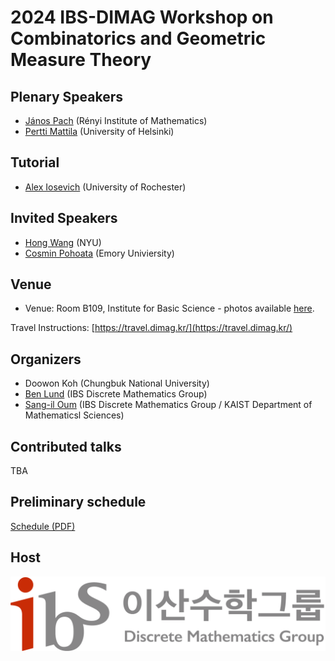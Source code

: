 ---
---
# 2024 IBS-DIMAG Workshop on Combinatorics and Geometric Measure Theory 

## Plenary Speakers
- [János Pach](https://www.renyi.hu/~pach/) (Rényi Institute of Mathematics)
- [Pertti Mattila](https://en.wikipedia.org/wiki/Pertti_Mattila) (University of Helsinki)

## Tutorial
- [Alex Iosevich](https://people.math.rochester.edu/faculty/iosevich/) (University of Rochester)

## Invited Speakers
- [Hong Wang](https://sites.google.com/view/hongwang/home) (NYU)
- [Cosmin Pohoata](https://pohoatza.wordpress.com/about/) (Emory Univiersity)

## Venue

- Venue: Room B109, Institute for Basic Science - photos available [here](https://dimag.ibs.re.kr/2018/12/).

Travel Instructions: [https://travel.dimag.kr/](https://travel.dimag.kr/)

## Organizers

- Doowon Koh (Chungbuk National University)
- [Ben Lund](http://www.ben-lund.com) (IBS Discrete Mathematics Group)
- [Sang-il Oum](https://dimag.ibs.re.kr/home/sangil/) (IBS Discrete Mathematics Group / KAIST Department of Mathematicsl Sciences)

## Contributed talks

TBA

## Preliminary schedule
[Schedule (PDF)](https://github.com/user-attachments/files/15529967/IBS_workshop_on_interactions_between_combinatorics_and_measure_theory.6.pdf)

## Host 

<div id="logo"><a href="https://dimag.ibs.re.kr/"><img src="/assets/dimag.png" alt="IBS Discrete Mathematics Group" /></a> 


